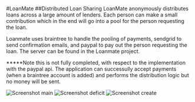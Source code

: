 #LoanMate
##Distributed Loan Sharing
LoanMate anonymously distributes loans across a large amount of lenders. Each
person can make a small contribution which in the end will go into a pool for
the person requesting the loan.

Loanmate uses braintree to handle the pooling of payments, sendgrid to send
confirmation emails, and paypal to pay out the person requesting the loan. The
server can be found in the Loanmate project.

*****Note this is not fully completed, with respect to the implementation with
the paypal api. The application can successully accept payments (when
a braintree account is added) and performs the distribution logic but no money
will be sent.

![Screenshot main](/../screenshots/screenshots/top.png "Main page")
![Screenshot deficit](/../screenshots/screenshots/bottom.png "Deficit example")
![Screenshot create](/../screenshots/screenshots/create.png "Create a loan")
